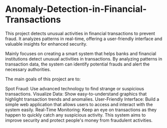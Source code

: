 # Anomaly-Detection-in-Financial-Transactions
This project detects unusual activities in financial transactions to prevent fraud. It analyzes patterns in real-time, offering a user-friendly interface and valuable insights for enhanced security.


Mainly focuses on creating a smart system that helps banks and financial institutions detect unusual activities in transactions. By analyzing patterns in transaction data, the system can identify potential frauds and alert the necessary authorities.

The main goals of this project are to:

Spot Fraud: Use advanced technology to find strange or suspicious transactions.
Visualize Data: Show easy-to-understand graphics that highlight transaction trends and anomalies.
User-Friendly Interface: Build a simple web application that allows users to access and interact with the system easily.
Real-Time Monitoring: Keep an eye on transactions as they happen to quickly catch any suspicious activity.
This system aims to improve security and protect people's money from fraudulent activities.
